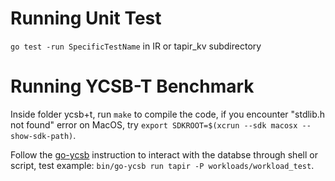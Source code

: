 # Running Unit Test
`go test -run SpecificTestName` in IR or tapir_kv subdirectory

# Running YCSB-T Benchmark 
Inside folder ycsb+t, run `make` to compile the code, if you encounter "stdlib.h not found" error on MacOS, try `export SDKROOT=$(xcrun --sdk macosx --show-sdk-path)`.

Follow the [go-ycsb](https://github.com/pingcap/go-ycsb) instruction to interact with the databse through shell or script, test example: `bin/go-ycsb run tapir -P workloads/workload_test`.
